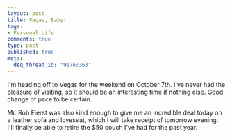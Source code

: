 ```yaml
--- 
layout: post
title: Vegas, Baby!
tags: 
- Personal Life
comments: true
type: post
published: true
meta: 
  dsq_thread_id: "91763363"
---
```

I'm heading off to Vegas for the weekend on October 7th. I've never had the pleasure of visiting, so it should be an interesting time if nothing else. Good change of pace to be certain.

  Mr. Rob Fierst was also kind enough to give me an incredible deal today on a leather sofa and loveseat, which I will take receipt of tomorrow evening. I'll finally be able to retire the $50 couch I've had for the past year.
